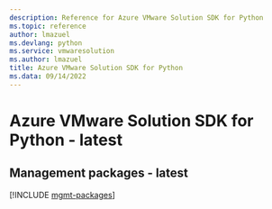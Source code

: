 ```yaml
---
description: Reference for Azure VMware Solution SDK for Python
ms.topic: reference
author: lmazuel
ms.devlang: python
ms.service: vmwaresolution
ms.author: lmazuel
title: Azure VMware Solution SDK for Python
ms.data: 09/14/2022
---
```

# Azure VMware Solution SDK for Python - latest

## Management packages - latest
[!INCLUDE [mgmt-packages](vmware-solution-mgmt-index.md)]